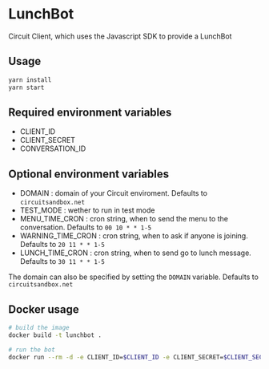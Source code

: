 # LunchBot

Circuit Client, which uses the Javascript SDK to provide a LunchBot

## Usage

```sh
yarn install
yarn start
```

## Required environment variables

* CLIENT_ID
* CLIENT_SECRET
* CONVERSATION_ID

## Optional environment variables

* DOMAIN : domain of your Circuit enviroment. Defaults to `circuitsandbox.net`
* TEST_MODE : wether to run in test mode
* MENU_TIME_CRON : cron string, when to send the menu to the conversation. Defaults to `00 10 * * 1-5`
* WARNING_TIME_CRON : cron string, when to ask if anyone is joining. Defaults to `20 11 * * 1-5`
* LUNCH_TIME_CRON : cron string, when to send go to lunch message. Defaults to `30 11 * * 1-5`

The domain can also be specified by setting the `DOMAIN` variable.
Defaults to `circuitsandbox.net`

## Docker usage

```sh
# build the image
docker build -t lunchbot .

# run the bot
docker run --rm -d -e CLIENT_ID=$CLIENT_ID -e CLIENT_SECRET=$CLIENT_SECRET -e CONVERSATION_ID=$CONVERSATION_ID lunchbot
```
